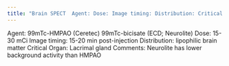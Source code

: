 ```yaml
---
title: "Brain SPECT  Agent: Dose: Image timing: Distribution: Critical Organ: Comments:"
---
```

Agent: 
99mTc-HMPAO (Ceretec)
99mTc-bicisate (ECD; Neurolite) 
Dose: 15-30 mCi 
Image timing: 15-20 min post-injection 
Distribution: lipophilic brain matter 
Critical Organ: Lacrimal gland
Comments: Neurolite has lower background activity than HMPAO

